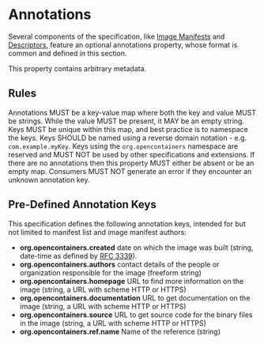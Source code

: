 # Annotations
Several components of the specification, like [Image Manifests](manifest.md) and [Descriptors](descriptor.md), feature an optional annotations property, whose format is common and defined in this section.

This property contains arbitrary metadata.

## Rules

Annotations MUST be a key-value map where both the key and value MUST be strings.
While the value MUST be present, it MAY be an empty string.
Keys MUST be unique within this map, and best practice is to namespace the keys.
Keys SHOULD be named using a reverse domain notation - e.g. `com.example.myKey`.
Keys using the `org.opencontainers` namespace are reserved and MUST NOT be used by other specifications and extensions.
If there are no annotations then this property MUST either be absent or be an empty map.
Consumers MUST NOT generate an error if they encounter an unknown annotation key.

## Pre-Defined Annotation Keys

This specification defines the following annotation keys, intended for but not limited to manifest list and image manifest authors:
* **org.opencontainers.created** date on which the image was built (string, date-time as defined by [RFC 3339](https://tools.ietf.org/html/rfc3339#section-5.6)).
* **org.opencontainers.authors** contact details of the people or organization responsible for the image (freeform string)
* **org.opencontainers.homepage** URL to find more information on the image (string, a URL with scheme HTTP or HTTPS)
* **org.opencontainers.documentation** URL to get documentation on the image (string, a URL with scheme HTTP or HTTPS)
* **org.opencontainers.source** URL to get source code for the binary files in the image (string, a URL with scheme HTTP or HTTPS)
* **org.opencontainers.ref.name** Name of the reference (string)
